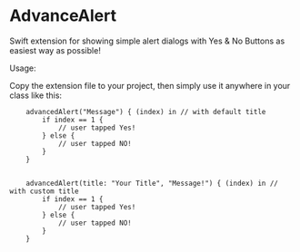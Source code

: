 # AdvanceAlert
Swift extension for showing simple alert dialogs with Yes & No Buttons as easiest way as possible!

Usage:

Copy the extension file to your project, then simply use it anywhere in your class like this:


        advancedAlert("Message") { (index) in // with default title
            if index == 1 {
                // user tapped Yes!
            } else {
                // user tapped NO!
            }
        }
   
        
        advancedAlert(title: "Your Title", "Message!") { (index) in // with custom title
            if index == 1 {
                // user tapped Yes!
            } else {
                // user tapped NO!
            }
        }

